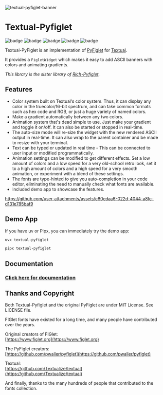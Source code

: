 ![textual-pyfiglet-banner](https://github.com/user-attachments/assets/62b1ff88-46e5-4c7e-a6ae-3fb4074048ee)

# Textual-Pyfiglet

![badge](https://img.shields.io/badge/linted-Ruff-blue?style=for-the-badge&logo=ruff)
![badge](https://img.shields.io/badge/formatted-black-black?style=for-the-badge)
![badge](https://img.shields.io/badge/type_checked-MyPy-blue?style=for-the-badge&logo=python)
![badge](https://img.shields.io/badge/license-MIT-blue?style=for-the-badge)
![badge](https://img.shields.io/python/required-version-toml?tomlFilePath=https%3A%2F%2Fraw.githubusercontent.com%2Fedward-jazzhands%2Ftextual-pyfiglet%2Frefs%2Fheads%2Fmain%2Fpyproject.toml&style=for-the-badge)

Textual-PyFiglet is an implementation of [PyFiglet](https://github.com/pwaller/pyfiglet) for [Textual](https://github.com/Textualize/textual).

It provides a `FigletWidget` which makes it easy to add ASCII banners with colors and animating gradients.

*This library is the sister library of [Rich-Pyfiglet](https://github.com/edward-jazzhands/rich-pyfiglet).*

## Features

- Color system built on Textual's color system. Thus, it can display any color in the truecolor/16-bit spectrum,
and can take common formats such as hex code and RGB, or just a huge variety of named colors.
- Make a gradient automatically between any two colors.
- Animation system that's dead simple to use. Just make your gradient and toggle it on/off. It can also be started
or stopped in real-time.
- The auto-size mode will re-size the widget with the new rendered ASCII output in real-time. It can also wrap
to the parent container and be made to resize with your terminal.
- Text can be typed or updated in real time - This can be connected to user input or modified programmatically.
- Animation settings can be modified to get different effects. Set a low amount of colors and a low speed for a
very old-school retro look, set it to a high amount of colors and a high speed for a very smooth animation, or
experiment with a blend of these settings.
- The fonts are type-hinted to give you auto-completion in your code editor, eliminating the need to manually
check what fonts are available.
- Included demo app to showcase the features.

https://github.com/user-attachments/assets/c80edaa6-022d-4044-a8fc-d131e785baf9

## Demo App

If you have uv or Pipx, you can immediately try the demo app:

```sh
uvx textual-pyfiglet 
```

```sh
pipx textual-pyfiglet
```

## Documentation

### [Click here for documentation](https://edward-jazzhands.github.io/libraries/textual-pyfiglet/)

## Thanks and Copyright

Both Textual-Pyfiglet and the original PyFiglet are under MIT License. See LICENSE file.

FIGlet fonts have existed for a long time, and many people have contributed over the years.

Original creators of FIGlet:  
[https://www.figlet.org](https://www.figlet.org)

The PyFiglet creators:  
[https://github.com/pwaller/pyfiglet](https://github.com/pwaller/pyfiglet)

Textual:  
[https://github.com/Textualize/textual](https://github.com/Textualize/textual)

And finally, thanks to the many hundreds of people that contributed to the fonts collection.
